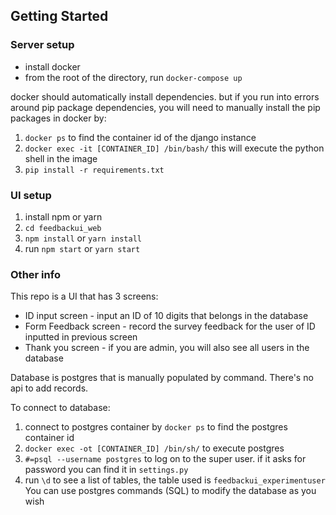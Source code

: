 ## Getting Started

### Server setup
- install docker
- from the root of the directory, run `docker-compose up`


docker should automatically install dependencies. but if you run into errors around pip package dependencies, you will need to manually install the pip packages in docker by:
1. `docker ps` to find the container id of the django instance
2. `docker exec -it [CONTAINER_ID] /bin/bash/` this will execute the python shell in the image
3. `pip install -r requirements.txt`

### UI setup
1. install npm or yarn
2. `cd feedbackui_web`
3. `npm install` or `yarn install`
4. run `npm start` or `yarn start`

### Other info
This repo is a UI that has 3 screens:
- ID input screen - input an ID of 10 digits that belongs in the database
- Form Feedback screen - record the survey feedback for the user of ID inputted in previous screen
- Thank you screen - if you are admin, you will also see all users in the database

Database is postgres that is manually populated by command. There's no api to add records. 

To connect to database:
1. connect to postgres container by `docker ps` to find the postgres container id
2. `docker exec -ot [CONTAINER_ID] /bin/sh/` to execute postgres
3. `#=psql --username postgres` to log on to the super user. if it asks for password you can find it in `settings.py`
4. run `\d` to see a list of tables, the table used is `feedbackui_experimentuser`
You can use postgres commands (SQL) to modify the database as you wish


